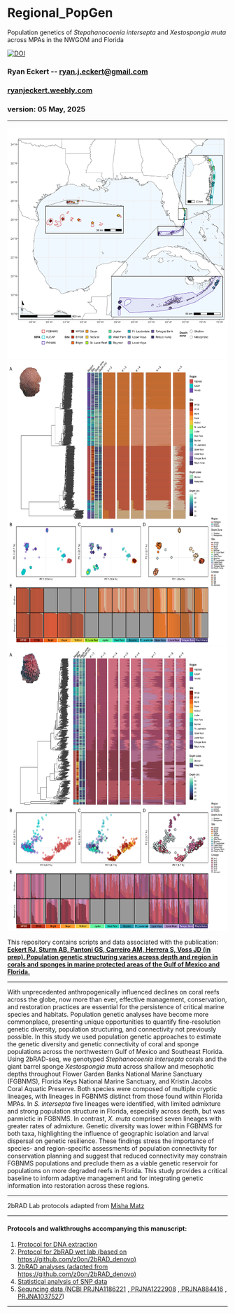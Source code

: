 # Regional_PopGen
 Population genetics of *Stepahanocoenia intersepta* and *Xestospongia muta* across MPAs in the NWGOM and Florida

[![DOI](https://zenodo.org/badge/DOI/10.5281/zenodo.14861702.svg)](https://doi.org/10.5281/zenodo.14861702)

### Ryan Eckert -- <ryan.j.eckert@gmail.com>
### [ryanjeckert.weebly.com](https://ryanjeckert.weebly.com)
### version: 05 May, 2025

------------------------------------------------------------------------
<img src="figures/figure1.png" width="650"/> 
<img src="figures/figure2.png" height="650"/> 
<img src="figures/figure4.png" height="650"/> 

This repository contains scripts and data associated with the publication:
**[Eckert RJ, Sturm AB, Pantoni GS, Carreiro AM, Herrera S, Voss JD (in prep). Population genetic structuring varies across depth and region in corals and sponges in marine protected areas of the Gulf of Mexico and Florida.](https://)**

------------------------------------------------------------------------

With unprecedented anthropogenically influenced declines on coral reefs across the globe, now more than ever, effective management, conservation, and restoration practices are essential for the persistence of critical marine species and habitats. Population genetic analyses have become more commonplace, presenting unique opportunities to quantify fine-resolution genetic diversity, population structuring, and connectivity not previously possible. In this study we used population genetic approaches to estimate the genetic diversity and genetic connectivity of coral and sponge populations across the northwestern Gulf of Mexico and Southeast Florida. Using 2bRAD-seq, we genotyped *Stephanocoenia intersepta* corals and the giant barrel sponge *Xestospongia muta* across shallow and mesophotic depths throughout Flower Garden Banks National Marine Sanctuary (FGBNMS), Florida Keys National Marine Sanctuary, and Kristin Jacobs Coral Aquatic Preserve. Both species were composed of multiple cryptic lineages, with lineages in FGBNMS distinct from those found within Florida MPAs. In *S. intersepta*  five lineages were identified, with limited admixture and strong population structure in Florida, especially across depth, but was panmictic in FGBNMS. In contrast, *X. muta* comprised seven lineages with greater rates of admixture. Genetic diversity was lower within FGBNMS for both taxa, highlighting the influence of geographic isolation and larval dispersal on genetic resilience. These findings stress the importance of species- and region-specific assessments of population connectivity for conservation planning and suggest that reduced connectivity may constrain FGBNMS populations and preclude them as a viable genetic reservoir for populations on more degraded reefs in Florida. This study provides a critical baseline to inform adaptive management and for integrating genetic information into restoration across these regions.

------------------------------------------------------------------------

2bRAD Lab protocols adapted from [Misha Matz](https://docs.google.com/document/d/1am7L_Pa5JQ4sSx0eT5j4vdNPy5FUAtMZRsJZ0Ar5g9U/edit?usp=sharing)

------------------------------------------------------------------------

#### Protocols and walkthroughs accompanying this manuscript:

1.  [Protocol for DNA extraction](https://ryaneckert.github.io/labProtocols/dnaExtraction/)
2.  [Protocol for 2bRAD wet lab (based on https://github.com/z0on/2bRAD_denovo)](https://ryaneckert.github.io/labProtocols/2bRAD/)
3. [2bRAD analyses (adapted from https://github.com/z0on/2bRAD_denovo)](https://ryaneckert.github.io/Regional_PopGen/code/)
4.  [Statistical analysis of SNP data](https://ryaneckert.github.io/Regional_PopGen/data/)
5.  [Sequncing data (NCBI PRJNA1186221](https://www.ncbi.nlm.nih.gov/biosample?Db=biosample&DbFrom=bioproject&Cmd=Link&LinkName=bioproject_biosample&LinkReadableName=BioSample&ordinalpos=1&IdsFromResult=1186221) [, PRJNA1222908](https://www.ncbi.nlm.nih.gov/biosample?Db=biosample&DbFrom=bioproject&Cmd=Link&LinkName=bioproject_biosample&LinkReadableName=BioSample&ordinalpos=1&IdsFromResult=1222908) [, PRJNA884416](https://www.ncbi.nlm.nih.gov/biosample?Db=biosample&DbFrom=bioproject&Cmd=Link&LinkName=bioproject_biosample&LinkReadableName=BioSample&ordinalpos=1&IdsFromResult=884416) [, PRJNA1037527](https://www.ncbi.nlm.nih.gov/biosample?Db=biosample&DbFrom=bioproject&Cmd=Link&LinkName=bioproject_biosample&LinkReadableName=BioSample&ordinalpos=1&IdsFromResult=1037527))

------------------------------------------------------------------------
